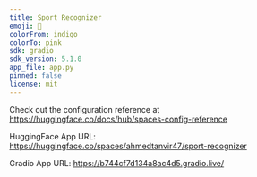 ```yaml
---
title: Sport Recognizer
emoji: 🐠
colorFrom: indigo
colorTo: pink
sdk: gradio
sdk_version: 5.1.0
app_file: app.py
pinned: false
license: mit
---
```


Check out the configuration reference at https://huggingface.co/docs/hub/spaces-config-reference


HuggingFace App URL: https://huggingface.co/spaces/ahmedtanvir47/sport-recognizer

Gradio App URL: https://b744cf7d134a8ac4d5.gradio.live/